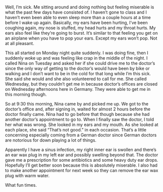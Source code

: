 Well, I’m sick. Me sitting around and doing nothing but feeling miserable is what the past few days have consisted of. I haven’t gone to class and I haven’t even been able to even sleep more than a couple hours at a time before I wake up again. Basically, my ears have been hurting, I’ve been coughing again, my nose is stuffed, my head hurts and my throat hurts. My ears also feel like they’re going to burst. It’s similar to that feeling you get on an airplane when you have to pop your ears. Except my ears won’t pop. Not at all pleasant.

This all started on Monday night quite suddenly. I was doing fine, then I suddenly woke up and was feeling like crap in the middle of the night. I called Nina on Tuesday and asked her if she could drive me to the doctor’s since the only way of getting to the doctor’s would have been by bike or walking and I don’t want to be in the cold for that long while I’m this sick. She said she would and she also volunteered to call for me. She called Wednesday, but they couldn’t get me in because doctor’s offices are closed on Wednesday afternoons here in Germany. They were able to get me in this morning though.

So at 9:30 this morning, Nina came by and picked me up. We got to the doctor’s office and, after signing in, waited for almost 2 hours before the doctor finally came. Nina had to go before that though because she had another doctor’s appointment to go to. When I finally saw the doctor, I told her what was wrong. She looked in my ears and my mouth. As she looked at each place, she said “That’s not good.” in each occasion. That’s a little concerning especially coming from a German doctor since German doctors are notorious for down playing a lot of things.

Apparently I have a sinus infection, my right inner ear is swollen and there’s an ear wax plug in my left ear and possibly swelling beyond that. The doctor gave me a prescription for some antibiotics and some heavy duty ear drops. Hopefully I’ll get better soon because this is absolutely miserable. I also had to make another appointment for next week so they can remove the ear wax plug with warm water.

What fun times.